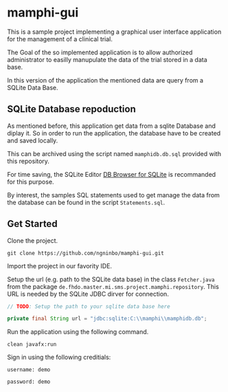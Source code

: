 # mamphi-gui

This is a sample project implementing a graphical user interface application for the management of a clinical trial.

The Goal of the so implemented application is to allow authorized administrator to easilly manupulate the data of the trial stored in a data base.

In this version of the application the mentioned data are query from a SQLite Data Base.

## SQLite Database repoduction

As mentioned before, this application get data from a sqlite Database and diplay it. 
So in order to run the application, the database have to be created and saved locally. 

This can be archived using the script named `mamphidb.db.sql` provided with this repository. 

For time saving, the SQLite Editor [DB Browser for SQLite](https://sqlitebrowser.org/) is recommanded for this purpose.

By interest, the samples SQL statements used to get manage the data from the database can be found in the script `Statements.sql`.

## Get Started


Clone the project.

```shell
git clone https://github.com/ngninbo/mamphi-gui.git
```


Import the project in our favority IDE.


Setup the url (e.g. path to the SQLite data base) in the class `Fetcher.java` from the package `de.fhdo.master.mi.sms.project.mamphi.repository`. 
This URL is needed by the SQLite JDBC dirver for connection.

```Java
// TODO: Setup the path to your sqlite data base here

private final String url = "jdbc:sqlite:C:\\mamphi\\mamphidb.db";
```

Run the application using the following command.

```shell
clean javafx:run
```

Sign in using the following creditials:


```text
username: demo

password: demo
```

